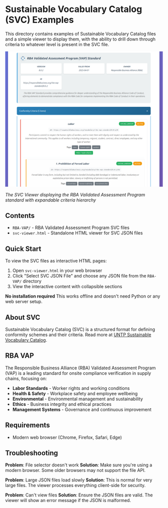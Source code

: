 # Sustainable Vocabulary Catalog (SVC) Examples

This directory contains examples of Sustainable Vocabulary Catalog files and a simple viewer to display them, with the ability to drill down through criteria to whatever level is present in the SVC file.

![SVC Viewer Screenshot](doc/image/svc-viewer.png)

*The SVC Viewer displaying the RBA Validated Assessment Program standard with expandable criteria hierarchy*

## Contents

- `RBA-VAP/` - RBA Validated Assessment Program SVC files
- `svc-viewer.html` - Standalone HTML viewer for SVC JSON files

## Quick Start

To view the SVC files as interactive HTML pages:

1. Open `svc-viewer.html` in your web browser
2. Click "Select SVC JSON File" and choose any JSON file from the `RBA-VAP/` directory
3. View the interactive content with collapsible sections

**No installation required** This works offline and doesn't need Python or any web server setup.

## About SVC

Sustainable Vocabulary Catalog (SVC) is a structured format for defining conformity schemes and their criteria. Read more at [UNTP Sustainable Vocabulary Catalog](https://uncefact.github.io/spec-untp/docs/specification/SustainabilityVocabularyCatalog).

## RBA VAP

The Responsible Business Alliance (RBA) Validated Assessment Program (VAP) is a leading standard for onsite compliance verification in supply chains, focusing on:

- **Labor Standards** - Worker rights and working conditions
- **Health & Safety** - Workplace safety and employee wellbeing
- **Environmental** - Environmental management and sustainability
- **Ethics** - Business integrity and ethical practices
- **Management Systems** - Governance and continuous improvement

## Requirements

- Modern web browser (Chrome, Firefox, Safari, Edge)

## Troubleshooting

**Problem**: File selector doesn't work
**Solution**: Make sure you're using a modern browser. Some older browsers may not support the file API.

**Problem**: Large JSON files load slowly
**Solution**: This is normal for very large files. The viewer processes everything client-side for security.

**Problem**: Can't view files
**Solution**: Ensure the JSON files are valid. The viewer will show an error message if the JSON is malformed.
